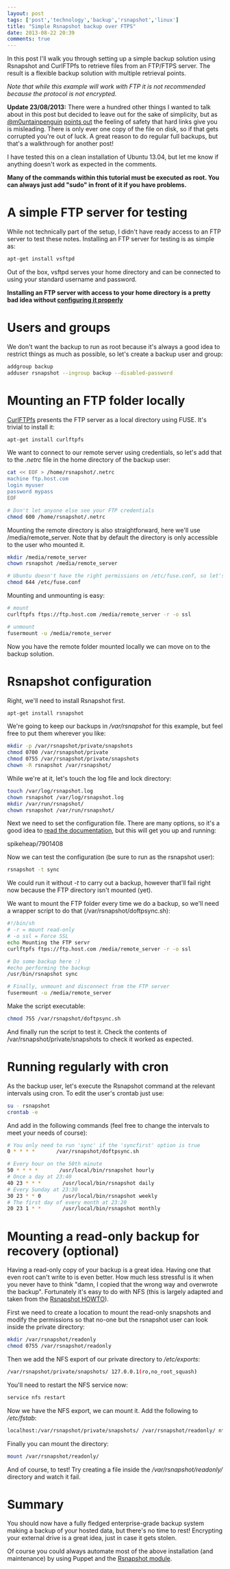```yaml
---
layout: post
tags: ['post','technology','backup','rsnapshot','linux']
title: "Simple Rsnapshot backup over FTPS"
date: 2013-08-22 20:39
comments: true
---
```

In this post I'll walk you through setting up a simple backup solution using Rsnapshot and CurlFTPfs to retrieve files from an FTP/FTPS server. The result is a flexible backup solution with multiple retrieval points.

*Note that while this example will work with FTP it is not recommended because the protocol is not encrypted.*

**Update 23/08/2013:** There were a hundred other things I wanted to talk about in this post but decided to leave out for the sake of simplicity, but as [@m0untainpenguin](https://twitter.com/m0untainpenguin) [points out](https://twitter.com/m0untainpenguin/statuses/370901452648374272) the feeling of safety that hard links give you is misleading. There is only ever one copy of the file on disk, so if that gets corrupted you're out of luck. A great reason to do regular full backups, but that's a walkthrough for another post!
<!--more-->

I have tested this on a clean installation of Ubuntu 13.04, but let me know if anything doesn't work as expected in the comments.

**Many of the commands within this tutorial must be executed as root. You can always just add "sudo" in front of it if you have problems.**
# A simple FTP server for testing

While not technically part of the setup, I didn't have ready access to an FTP server to test these notes. Installing an FTP server for testing is as simple as:

```bash
apt-get install vsftpd
```

Out of the box, vsftpd serves your home directory and can be connected to using your standard username and password.

**Installing an FTP server with access to your home directory is a pretty bad idea without [configuring it properly](https://help.ubuntu.com/community/vsftpd#TLS.2BAC8-SSL.2BAC8-FTPS)**

# Users and groups

We don't want the backup to run as root because it's always a good idea to restrict things as much as possible, so let's create a backup user and group:

```bash
addgroup backup
adduser rsnapshot --ingroup backup --disabled-password
```

# Mounting an FTP folder locally

[CurlFTPfs](http://curlftpfs.sourceforge.net/) presents the FTP server as a local directory using FUSE. It's trivial to install it:

```bash
apt-get install curlftpfs 
```

We want to connect to our remote server using credentials, so let's add that to the *.netrc* file in the home directory of the backup user:

```bash
cat << EOF > /home/rsnapshot/.netrc
machine ftp.host.com  
login myuser  
password mypass 
EOF

# Don't let anyone else see your FTP credentials
chmod 600 /home/rsnapshot/.netrc
```
 
Mounting the remote directory is also straightforward, here we'll use /media/remote\_server. Note that by default the directory is only accessible to the user who mounted it.

```bash
mkdir /media/remote_server
chown rsnapshot /media/remote_server

# Ubuntu doesn't have the right permissions on /etc/fuse.conf, so let's fix that
chmod 644 /etc/fuse.conf
```

Mounting and unmounting is easy:

```bash
# mount
curlftpfs ftps://ftp.host.com /media/remote_server -r -o ssl

# unmount
fusermount -u /media/remote_server
```

Now you have the remote folder mounted locally we can move on to the backup solution.

# Rsnapshot configuration
Right, we'll need to install Rsnapshot first.

```bash
apt-get install rsnapshot
```

We're going to keep our backups in */var/rsnapshot* for this example, but feel free to put them wherever you like:

```bash
mkdir -p /var/rsnapshot/private/snapshots
chmod 0700 /var/rsnapshot/private
chmod 0755 /var/rsnapshot/private/snapshots
chown -R rsnapshot /var/rsnapshot/
```

While we're at it, let's touch the log file and lock directory:

```bash
touch /var/log/rsnapshot.log
chown rsnapshot /var/log/rsnapshot.log
mkdir /var/run/rsnapshot/
chown rsnapshot /var/run/rsnapshot/
```

Next we need to set the configuration file. There are many options, so it's a good idea to [read the documentation](http://www.rsnapshot.org/rsnapshot.html), but this will get you up and running:

<gist>spikeheap/7901408</gis>

Now we can test the configuration (be sure to run as the rsnapshot user):

```bash
rsnapshot -t sync
```

We could run it without *-t* to carry out a backup, however that'll fail right now because the FTP directory isn't mounted (yet).

We want to mount the FTP folder every time we do a backup, so we'll need a wrapper script to do that (/var/rsnapshot/doftpsync.sh):

```bash 
#!/bin/sh
# -r = mount read-only
# -o ssl = Force SSL
echo Mounting the FTP servr
curlftpfs ftps://ftp.host.com /media/remote_server -r -o ssl

# Do some backup here :)
#echo performing the backup
/usr/bin/rsnapshot sync

# Finally, unmount and disconnect from the FTP server
fusermount -u /media/remote_server
```

Make the script executable:

```bash
chmod 755 /var/rsnapshot/doftpsync.sh
```

And finally run the script to test it. Check the contents of /var/rsnapshot/private/snapshots to check it worked as expected.
# Running regularly with cron

As the backup user, let's execute the Rsnapshot command at the relevant intervals using cron. To edit the user's crontab just use:

```bash
su - rsnapshot
crontab -e
```

And add in the following commands (feel free to change the intervals to meet your needs of course):
 
```bash
# You only need to run 'sync' if the 'syncfirst' option is true
0 * * * *       /var/rsnapshot/doftpsync.sh

# Every hour on the 50th minute
50 * * * *       /usr/local/bin/rsnapshot hourly
# Once a day at 23:40
40 23 * * *       /usr/local/bin/rsnapshot daily
# Every Sunday at 23:30
30 23 * * 0       /usr/local/bin/rsnapshot weekly
# The first day of every month at 23:20
20 23 1 * *       /usr/local/bin/rsnapshot monthly
```


# Mounting a read-only backup for recovery (optional)

Having a read-only copy of your backup is a great idea. Having one that even root can't write to is even better. How much less stressful is it when you never have to think "damn, I copied that the wrong way and overwrote the backup". Fortunately it's easy to do with NFS (this is largely adapted and taken from the [Rsnapshot HOWTO](http://www.rsnapshot.org/howto/1.2/rsnapshot-HOWTO.en.pdf)). 

First we need to create a location to mount the read-only snapshots and modify the permissions so that no-one but the rsnapshot user can look inside the private directory:

```bash
mkdir /var/rsnapshot/readonly
chmod 0755 /var/rsnapshot/readonly
```

Then we add the NFS export of our private directory to */etc/exports*:

```bash
/var/rsnapshot/private/snapshots/ 127.0.0.1(ro,no_root_squash)
```

You'll need to restart the NFS service now:

```bash
service nfs restart
```

Now we have the NFS export, we can mount it. Add the following to */etc/fstab*:

```bash
localhost:/var/rsnapshot/private/snapshots/ /var/rsnapshot/readonly/ nfs ro 0 0
```

Finally you can mount the directory:

```bash
mount /var/rsnapshot/readonly/
```

And of course, to test! Try creating a file inside the */var/rsnapshot/readonly/* directory and watch it fail.

# Summary

You should now have a fully fledged enterprise-grade backup system making a backup of your hosted data, but there's no time to rest! Encrypting your external drive is a great idea, just in case it gets stolen. 

Of course you could always automate most of the above installation (and maintenance) by using Puppet and the [Rsnapshot module](https://github.com/spikeheap/puppet_rsnapshot). 
